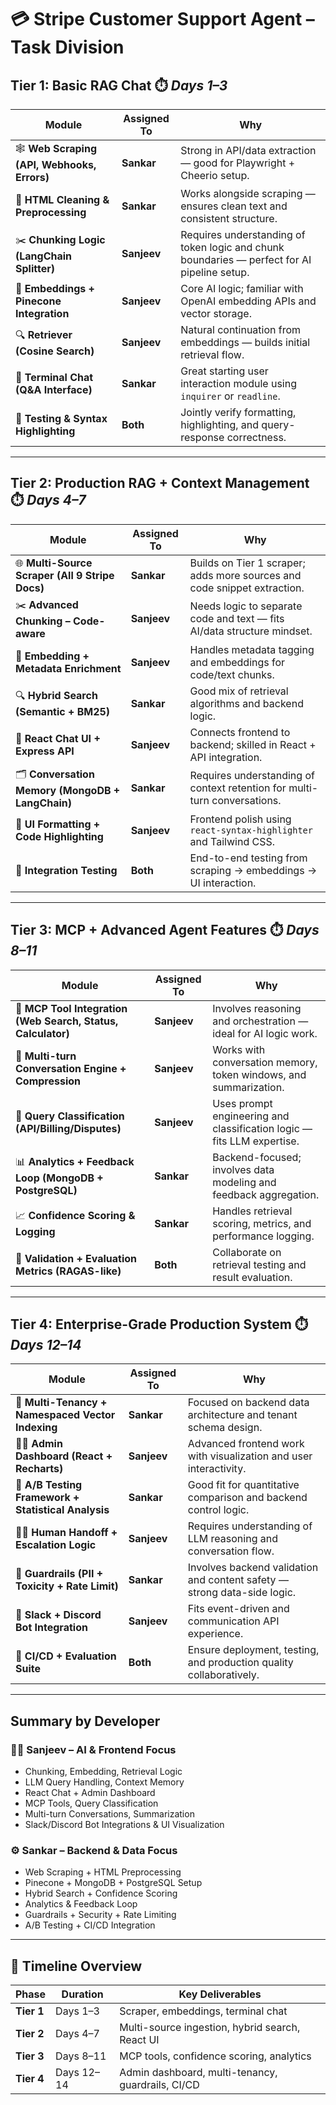 # 💳 Stripe Customer Support Agent – Task Division

## **Tier 1: Basic RAG Chat** ⏱️ _Days 1–3_

| Module                                      | Assigned To | Why                                                                                         |
| ------------------------------------------- | ----------- | ------------------------------------------------------------------------------------------- |
| 🕸️ **Web Scraping (API, Webhooks, Errors)** | **Sankar**  | Strong in API/data extraction — good for Playwright + Cheerio setup.                        |
| 🧹 **HTML Cleaning & Preprocessing**        | **Sankar**  | Works alongside scraping — ensures clean text and consistent structure.                     |
| ✂️ **Chunking Logic (LangChain Splitter)**  | **Sanjeev** | Requires understanding of token logic and chunk boundaries — perfect for AI pipeline setup. |
| 🧠 **Embeddings + Pinecone Integration**    | **Sanjeev** | Core AI logic; familiar with OpenAI embedding APIs and vector storage.                      |
| 🔍 **Retriever (Cosine Search)**            | **Sanjeev** | Natural continuation from embeddings — builds initial retrieval flow.                       |
| 💬 **Terminal Chat (Q&A Interface)**        | **Sankar**  | Great starting user interaction module using `inquirer` or `readline`.                      |
| 🌈 **Testing & Syntax Highlighting**        | **Both**    | Jointly verify formatting, highlighting, and query-response correctness.                    |

---

## **Tier 2: Production RAG + Context Management** ⏱️ _Days 4–7_

| Module                                           | Assigned To | Why                                                                       |
| ------------------------------------------------ | ----------- | ------------------------------------------------------------------------- |
| 🌐 **Multi-Source Scraper (All 9 Stripe Docs)**  | **Sankar**  | Builds on Tier 1 scraper; adds more sources and code snippet extraction.  |
| ✂️ **Advanced Chunking – Code-aware**            | **Sanjeev** | Needs logic to separate code and text — fits AI/data structure mindset.   |
| 🧠 **Embedding + Metadata Enrichment**           | **Sanjeev** | Handles metadata tagging and embeddings for code/text chunks.             |
| 🔍 **Hybrid Search (Semantic + BM25)**           | **Sankar**  | Good mix of retrieval algorithms and backend logic.                       |
| 💬 **React Chat UI + Express API**               | **Sanjeev** | Connects frontend to backend; skilled in React + API integration.         |
| 🗂️ **Conversation Memory (MongoDB + LangChain)** | **Sankar**  | Requires understanding of context retention for multi-turn conversations. |
| 🎨 **UI Formatting + Code Highlighting**         | **Sanjeev** | Frontend polish using `react-syntax-highlighter` and Tailwind CSS.        |
| 🧪 **Integration Testing**                       | **Both**    | End-to-end testing from scraping → embeddings → UI interaction.           |

---

## **Tier 3: MCP + Advanced Agent Features** ⏱️ _Days 8–11_

| Module                                                       | Assigned To | Why                                                                    |
| ------------------------------------------------------------ | ----------- | ---------------------------------------------------------------------- |
| 🧰 **MCP Tool Integration (Web Search, Status, Calculator)** | **Sanjeev** | Involves reasoning and orchestration — ideal for AI logic work.        |
| 💬 **Multi-turn Conversation Engine + Compression**          | **Sanjeev** | Works with conversation memory, token windows, and summarization.      |
| 🧾 **Query Classification (API/Billing/Disputes)**           | **Sanjeev** | Uses prompt engineering and classification logic — fits LLM expertise. |
| 📊 **Analytics + Feedback Loop (MongoDB + PostgreSQL)**      | **Sankar**  | Backend-focused; involves data modeling and feedback aggregation.      |
| 📈 **Confidence Scoring & Logging**                          | **Sankar**  | Handles retrieval scoring, metrics, and performance logging.           |
| 🧪 **Validation + Evaluation Metrics (RAGAS-like)**          | **Both**    | Collaborate on retrieval testing and result evaluation.                |

---

## **Tier 4: Enterprise-Grade Production System** ⏱️ _Days 12–14_

| Module                                              | Assigned To | Why                                                                      |
| --------------------------------------------------- | ----------- | ------------------------------------------------------------------------ |
| 🧱 **Multi-Tenancy + Namespaced Vector Indexing**   | **Sankar**  | Focused on backend data architecture and tenant schema design.           |
| 🧑‍💻 **Admin Dashboard (React + Recharts)**           | **Sanjeev** | Advanced frontend work with visualization and user interactivity.        |
| 🧪 **A/B Testing Framework + Statistical Analysis** | **Sankar**  | Good fit for quantitative comparison and backend control logic.          |
| 🧍‍♂️ **Human Handoff + Escalation Logic**             | **Sanjeev** | Requires understanding of LLM reasoning and conversation flow.           |
| 🔐 **Guardrails (PII + Toxicity + Rate Limit)**     | **Sankar**  | Involves backend validation and content safety — strong data-side logic. |
| 🔗 **Slack + Discord Bot Integration**              | **Sanjeev** | Fits event-driven and communication API experience.                      |
| 🧪 **CI/CD + Evaluation Suite**                     | **Both**    | Ensure deployment, testing, and production quality collaboratively.      |

---

## **Summary by Developer**

### 🧑‍💻 **Sanjeev – AI & Frontend Focus**

- Chunking, Embedding, Retrieval Logic
- LLM Query Handling, Context Memory
- React Chat + Admin Dashboard
- MCP Tools, Query Classification
- Multi-turn Conversations, Summarization
- Slack/Discord Bot Integrations & UI Visualization

### ⚙️ **Sankar – Backend & Data Focus**

- Web Scraping + HTML Preprocessing
- Pinecone + MongoDB + PostgreSQL Setup
- Hybrid Search + Confidence Scoring
- Analytics & Feedback Loop
- Guardrails + Security + Rate Limiting
- A/B Testing + CI/CD Integration

---

## 📅 **Timeline Overview**

| Phase      | Duration   | Key Deliverables                                  |
| ---------- | ---------- | ------------------------------------------------- |
| **Tier 1** | Days 1–3   | Scraper, embeddings, terminal chat                |
| **Tier 2** | Days 4–7   | Multi-source ingestion, hybrid search, React UI   |
| **Tier 3** | Days 8–11  | MCP tools, confidence scoring, analytics          |
| **Tier 4** | Days 12–14 | Admin dashboard, multi-tenancy, guardrails, CI/CD |
